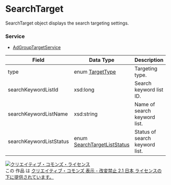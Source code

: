 # SearchTarget
SearchTarget object displays the search targeting settings.
### Service
+ [AdGroupTargetService](../services/AdGroupTargetService.md)

| Field | Data Type | Description | 
|---|---|---|
| type| enum <a href="../data/TargetType.md">TargetType</a>| Targeting type. |
| searchKeywordListId| xsd:long| Search keyword list ID. |
| searchKeywordListName| xsd:string| Name of search keyword list. |
| searchKeywordListStatus| enum <a href="../data/SearchTargetListStatus.md">SearchTargetListStatus</a>| Status of search keyword list. |
<a rel="license" href="http://creativecommons.org/licenses/by-nd/2.1/jp/"><img alt="クリエイティブ・コモンズ・ライセンス" style="border-width:0" src="https://i.creativecommons.org/l/by-nd/2.1/jp/88x31.png" /></a><br />この 作品 は <a rel="license" href="http://creativecommons.org/licenses/by-nd/2.1/jp/">クリエイティブ・コモンズ 表示 - 改変禁止 2.1 日本 ライセンスの下に提供されています。</a>
